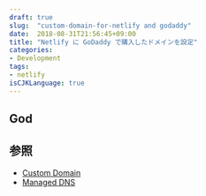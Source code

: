 ```yaml
---
draft: true
slug:  "custom-domain-for-netlify and godaddy"
date:  2018-08-31T21:56:45+09:00
title: "Netlify に GoDaddy で購入したドメインを設定"
categories:
- Development
tags:
- netlify
isCJKLanguage: true
---
```


## God

## 参照

- [Custom Domain](https://www.netlify.com/docs/custom-domains/)
- [Managed DNS](https://www.netlify.com/docs/dns/)
